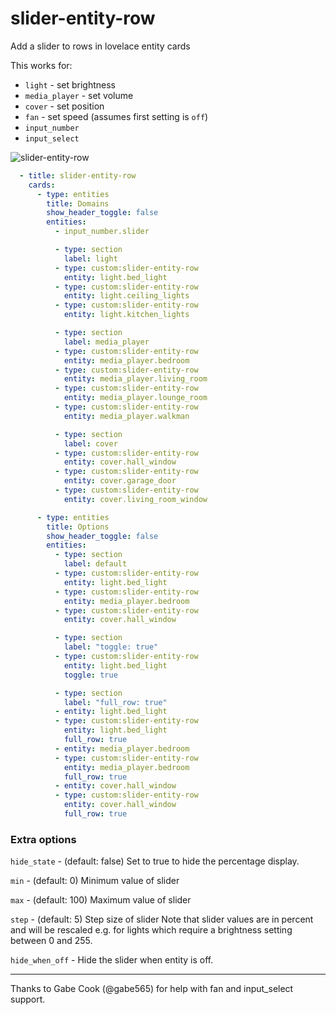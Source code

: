 slider-entity-row
=================

Add a slider to rows in lovelace entity cards

This works for:

- `light` - set brightness
- `media_player` - set volume
- `cover` - set position
- `fan` - set speed (assumes first setting is `off`)
- `input_number`
- `input_select`

![slider-entity-row](https://user-images.githubusercontent.com/1299821/48869222-b6303200-eddc-11e8-8b8c-7b4a9601df7a.png)

```yaml
  - title: slider-entity-row
    cards:
      - type: entities
        title: Domains
        show_header_toggle: false
        entities:
          - input_number.slider

          - type: section
            label: light
          - type: custom:slider-entity-row
            entity: light.bed_light
          - type: custom:slider-entity-row
            entity: light.ceiling_lights
          - type: custom:slider-entity-row
            entity: light.kitchen_lights

          - type: section
            label: media_player
          - type: custom:slider-entity-row
            entity: media_player.bedroom
          - type: custom:slider-entity-row
            entity: media_player.living_room
          - type: custom:slider-entity-row
            entity: media_player.lounge_room
          - type: custom:slider-entity-row
            entity: media_player.walkman

          - type: section
            label: cover
          - type: custom:slider-entity-row
            entity: cover.hall_window
          - type: custom:slider-entity-row
            entity: cover.garage_door
          - type: custom:slider-entity-row
            entity: cover.living_room_window

      - type: entities
        title: Options
        show_header_toggle: false
        entities:
          - type: section
            label: default
          - type: custom:slider-entity-row
            entity: light.bed_light
          - type: custom:slider-entity-row
            entity: media_player.bedroom
          - type: custom:slider-entity-row
            entity: cover.hall_window

          - type: section
            label: "toggle: true"
          - type: custom:slider-entity-row
            entity: light.bed_light
            toggle: true

          - type: section
            label: "full_row: true"
          - entity: light.bed_light
          - type: custom:slider-entity-row
            entity: light.bed_light
            full_row: true
          - entity: media_player.bedroom
          - type: custom:slider-entity-row
            entity: media_player.bedroom
            full_row: true
          - entity: cover.hall_window
          - type: custom:slider-entity-row
            entity: cover.hall_window
            full_row: true
```

### Extra options
`hide_state` - (default: false) Set to true to hide the percentage display.

`min` - (default: 0) Minimum value of slider

`max` - (default: 100) Maximum value of slider

`step` - (default: 5) Step size of slider
Note that slider values are in percent and will be rescaled e.g. for lights which require a brightness setting between 0 and 255.

`hide_when_off` - Hide the slider when entity is off.


---
Thanks to Gabe Cook (@gabe565) for help with fan and input_select support.
